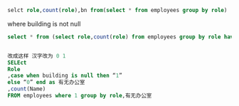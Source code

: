 























```sql
selct role,count(role),bn from(select * from employees group by role)
```

where building is not null



```sql
select * from (select role,count(role) from employees group by role having building is null) as employees2 inner join( select role,count(role) from employees where building is not null group by role) as employees1 on employees1.role=employees2.role
```



```sql

改成这样 汉字改为 0 1
SELEct
Role
,case when building is null then “1”
else “0” end as 有无办公室
,count(Name)
FROM employees where 1 group by role,有无办公室

```

